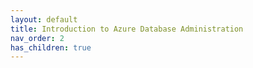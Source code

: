 ```yaml
---
layout: default
title: Introduction to Azure Database Administration
nav_order: 2
has_children: true
---
```

